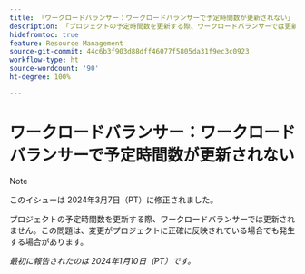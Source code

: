 ```yaml
---
title: 「ワークロードバランサー：ワークロードバランサーで予定時間数が更新されない」
description: 「プロジェクトの予定時間数を更新する際、ワークロードバランサーでは更新されません。この問題は、変更がプロジェクトに正確に反映されている場合でも発生する場合があります。」
hidefromtoc: true
feature: Resource Management
source-git-commit: 44c6b3f903d88dff46077f5805da31f9ec3c0923
workflow-type: ht
source-wordcount: '90'
ht-degree: 100%

---
```



# ワークロードバランサー：ワークロードバランサーで予定時間数が更新されない

>[!NOTE]
>
>このイシューは 2024年3月7日（PT）に修正されました。

プロジェクトの予定時間数を更新する際、ワークロードバランサーでは更新されません。この問題は、変更がプロジェクトに正確に反映されている場合でも発生する場合があります。

_最初に報告されたのは 2024年1月10日（PT）です。_
